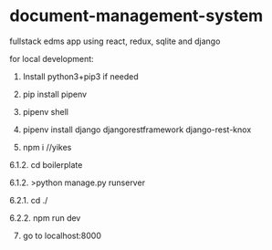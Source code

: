 # document-management-system
fullstack edms app using react, redux, sqlite and django

for local development:

1. Install python3+pip3 if needed

2. pip install pipenv

3. pipenv shell

4. pipenv install django djangorestframework django-rest-knox

5. npm i //yikes

6.1.2. cd boilerplate

6.1.2. >python manage.py runserver

6.2.1. cd ./

6.2.2. npm run dev

7. go to localhost:8000
